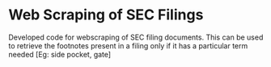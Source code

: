 # Web Scraping of SEC Filings
 Developed code for webscraping of SEC filing documents. This can be used to retrieve the footnotes present in a filing only if it has a particular term needed [Eg: side pocket, gate]
